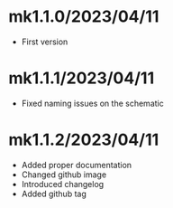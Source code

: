 # mk1.1.0/2023/04/11

- First version

# mk1.1.1/2023/04/11

- Fixed naming issues on the schematic

# mk1.1.2/2023/04/11

- Added proper documentation
- Changed github image
- Introduced changelog
- Added github tag